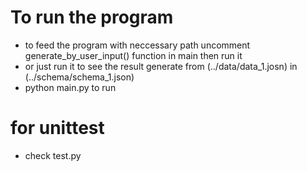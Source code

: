
# To run the program
- to feed the program with neccessary path uncomment generate_by_user_input() function in main then run it
- or just run it to see the result generate from (../data/data_1.josn) in (../schema/schema_1.json)
- python main.py to run

# for unittest
- check test.py
